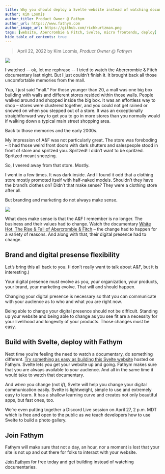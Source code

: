 ```yaml
---
title: Why you should deploy a Svelte website instead of watching documentaries
author: Kim Loomis
author_title: Product Owner @ Fathym
author_url: https://www.fathym.com
author_image_url: https://github.com/richkurtzman.png
tags: [website, Abercrombie & Fitch, Svelte, micro frontends, deploy]
hide_table_of_contents: true
---
```


> April 22, 2022 by Kim Loomis, _Product Owner @ Fathym_

![](/img/abercrombiestore.jpg)

I watched -- ok, let me rephrase -- I tried to watch the Abercrombie & Fitch documentary last night. But I just couldn’t finish it. It brought back all those uncomfortable memories from the mall.  

Yup, I just said “mall.” For those younger than 20, a mall was one big box building with walls and different stores resided within those walls. People walked around and shopped inside the big box. It was an effortless way to shop – stores were clustered together, and you could not get rained or snowed on when you stepped out of a store. It was an exceptionally straightforward way to get you to go in more stores than you normally would if walking down a typical main street shopping area.  

Back to those memories and the early 2000s. 

My impression of A&F was not particularly great. The store was foreboding – it had those weird front doors with dark shutters and salespeople stood in front of store and spritzed you. Spritzed! I didn’t want to be spritzed. Spritzed meant sneezing.  

So, I veered away from that store. Mostly.  

I went in a few times. It was dark inside. And I found it odd that a clothing store mostly promoted itself with half-naked models. Shouldn’t they have the brand’s clothes on? Didn’t that make sense? They were a clothing store after all.  

But branding and marketing do not always make sense. 

![](/img/sveltefathym.png)

What does make sense is that the A&F I remember is no longer. The business and their values had to change. Watch the documentary [White Hot, The Rise & Fall of Abercrombie & Fitch](https://www.netflix.com/title/81323741) – the change had to happen for a variety of reasons. And along with that, their digital presence had to change. 

## Brand and digital presense flexibility 

Let’s bring this all back to you. (I don’t really want to talk about A&F, but it is interesting.)  

Your digital presence must evolve as you, your organization, your products, your brand, your marketing evolve. That will and should happen.  

Changing your digital presence is necessary so that you can communicate with your audience as to who and what you are right now.  

Being able to change your digital presence should not be difficult. Standing up your website and being able to change as you see fit are a necessity for your livelihood and longevity of your products. Those changes must be easy. 

## Build with Svelte, deploy with Fathym

Next time you’re feeling the need to watch a documentary, do something different. [Try something as easy as building this Svelte website](https://www.fathym.com/dashboard/create-project/recipe/svelte) hosted on Fathym. Svelte lets you get your website up and going. Fathym makes sure that you are always available to your audience. And all in the same time it would take to watch that documentary. 

And *when* you change (not *if*), Svelte will help you change your digital communication easily. Svelte is lightweight, simple to use and extremely easy to learn. It has a shallow learning curve and creates not only beautiful apps, but fast ones, too.  

We’re even putting together a Discord Live session on April 27, 2 p.m. MDT which is free and open to the public as we teach developers how to use Svelte to build a photo gallery. 

## Join Fathym 

Fathym will make sure that not a day, an hour, nor a moment is lost that your site is not up and out there for folks to interact with your website. 

[Join Fathym](https://www.fathym.com/dashboard) for free today and get building instead of watching documentaries.  